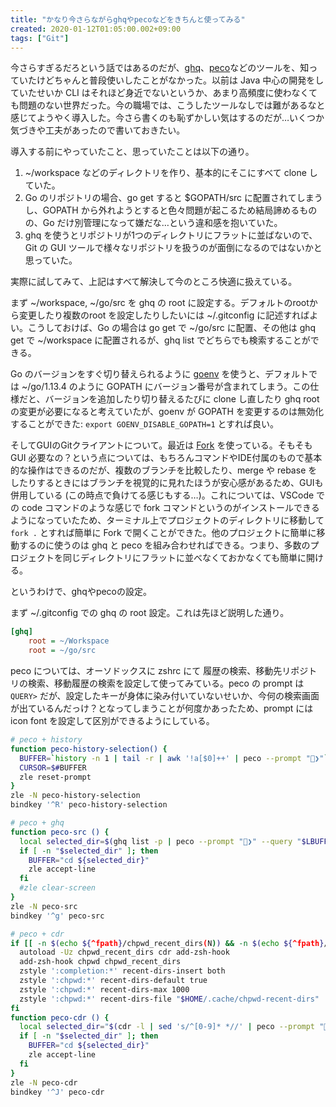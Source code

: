 ```yaml
---
title: "かなり今さらながらghqやpecoなどをきちんと使ってみる"
created: 2020-01-12T01:05:00.002+09:00
tags: ["Git"]
---
```

今さらすぎるだろという話ではあるのだが、[ghq](https://github.com/motemen/ghq)、[peco](https://github.com/peco/peco)などのツールを、知っていたけどちゃんと普段使いしたことがなかった。以前は Java 中心の開発をしていたせいか CLI はそれほど身近でないというか、あまり高頻度に使わなくても問題のない世界だった。今の職場では、こうしたツールなしでは難があるなと感じてようやく導入した。今さら書くのも恥ずかしい気はするのだが…いくつか気づきや工夫があったので書いておきたい。
<!--more-->

導入する前にやっていたこと、思っていたことは以下の通り。

1. ~/workspace などのディレクトリを作り、基本的にそこにすべて clone していた。
2. Go のリポジトリの場合、go get すると $GOPATH/src に配置されてしまうし、GOPATH から外れようとすると色々問題が起こるため結局諦めるものの、Go だけ別管理になって嫌だな…という違和感を抱いていた。
4. ghq を使うとリポジトリが1つのディレクトリにフラットに並ばないので、Git の GUI ツールで様々なリポジトリを扱うのが面倒になるのではないかと思っていた。

実際に試してみて、上記はすべて解決して今のところ快適に扱えている。

まず ~/workspace, ~/go/src を ghq の root に設定する。デフォルトのrootから変更したり複数のroot を設定したりしたいには ~/.gitconfig に記述すればよい。こうしておけば、Go の場合は go get で ~/go/src に配置、その他は ghq get で ~/workspace に配置されるが、ghq list でどちらでも検索することができる。

Go のバージョンをすぐ切り替えられるように [goenv](https://github.com/syndbg/goenv) を使うと、デフォルトでは ~/go/1.13.4 のように GOPATH にバージョン番号が含まれてしまう。この仕様だと、バージョンを追加したり切り替えるたびに clone し直したり ghq root の変更が必要になると考えていたが、goenv が GOPATH を変更するのは無効化することができた: `export GOENV_DISABLE_GOPATH=1` とすれば良い。

そしてGUIのGitクライアントについて。最近は [Fork](https://git-fork.com/) を使っている。そもそも GUI 必要なの？という点については、もちろんコマンドやIDE付属のもので基本的な操作はできるのだが、複数のブランチを比較したり、merge や rebase をしたりするときにはブランチを視覚的に見れたほうが安心感があるため、GUIも併用している (この時点で負けてる感じもする…)。これについては、VSCode での code コマンドのような感じで fork コマンドというのがインストールできるようになっていたため、ターミナル上でプロジェクトのディレクトリに移動して `fork .` とすれば簡単に Fork で開くことができた。他のプロジェクトに簡単に移動するのに使うのは ghq と peco を組み合わせればできる。つまり、多数のプロジェクトを同じディレクトリにフラットに並べなくておかなくても簡単に開ける。

というわけで、ghqやpecoの設定。

まず ~/.gitconfig での ghq の root 設定。これは先ほど説明した通り。

```ini
[ghq]
	root = ~/Workspace
	root = ~/go/src
```

peco については、オーソドックスに zshrc にて 履歴の検索、移動先リポジトリの検索、移動履歴の検索を設定して使ってみている。peco の prompt は `QUERY>` だが、設定したキーが身体に染み付いていないせいか、今何の検索画面が出ているんだっけ？となってしまうことが何度かあったため、prompt には icon font を設定して区別ができるようにしている。

```sh
# peco + history
function peco-history-selection() {
  BUFFER=`history -n 1 | tail -r | awk '!a[$0]++' | peco --prompt "❯"`
  CURSOR=$#BUFFER
  zle reset-prompt
}
zle -N peco-history-selection
bindkey '^R' peco-history-selection

# peco + ghq
function peco-src () {
  local selected_dir=$(ghq list -p | peco --prompt "❯" --query "$LBUFFER")
  if [ -n "$selected_dir" ]; then
    BUFFER="cd ${selected_dir}"
    zle accept-line
  fi
  #zle clear-screen
}
zle -N peco-src
bindkey '^g' peco-src

# peco + cdr
if [[ -n $(echo ${^fpath}/chpwd_recent_dirs(N)) && -n $(echo ${^fpath}/cdr(N)) ]]; then
  autoload -Uz chpwd_recent_dirs cdr add-zsh-hook
  add-zsh-hook chpwd chpwd_recent_dirs
  zstyle ':completion:*' recent-dirs-insert both
  zstyle ':chpwd:*' recent-dirs-default true
  zstyle ':chpwd:*' recent-dirs-max 1000
  zstyle ':chpwd:*' recent-dirs-file "$HOME/.cache/chpwd-recent-dirs"
fi
function peco-cdr () {
  local selected_dir="$(cdr -l | sed 's/^[0-9]* *//' | peco --prompt "❯" --query "$LBUFFER")"
  if [ -n "$selected_dir" ]; then
    BUFFER="cd ${selected_dir}"
    zle accept-line
  fi
}
zle -N peco-cdr
bindkey '^J' peco-cdr
```
